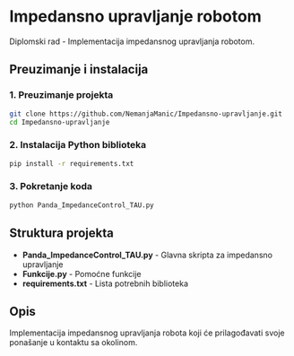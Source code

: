 # Impedansno upravljanje robotom

Diplomski rad - Implementacija impedansnog upravljanja robotom.

## Preuzimanje i instalacija

### 1. Preuzimanje projekta

```bash
git clone https://github.com/NemanjaManic/Impedansno-upravljanje.git
cd Impedansno-upravljanje
```

### 2. Instalacija Python biblioteka

```bash
pip install -r requirements.txt
```

### 3. Pokretanje koda

```bash
python Panda_ImpedanceControl_TAU.py
```

## Struktura projekta

* **Panda_ImpedanceControl_TAU.py** - Glavna skripta za impedansno upravljanje
* **Funkcije.py** - Pomoćne funkcije
* **requirements.txt** - Lista potrebnih biblioteka

## Opis

Implementacija impedansnog upravljanja robota koji će prilagođavati svoje ponašanje u kontaktu sa okolinom.

